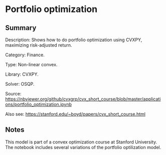 # Portfolio optimization

## Summary
Description: Shows how to do portfolio optimization using CVXPY, maximizing risk-adjusted return.

Category: Finance.

Type: Non-linear convex.

Library: CVXPY.

Solver: OSQP.

Source: https://nbviewer.org/github/cvxgrp/cvx_short_course/blob/master/applications/portfolio_optimization.ipynb

Also see: https://stanford.edu/~boyd/papers/cvx_short_course.html

## Notes

This model is part of a convex optimization course at Stanford University. The notebook includes several variations of the portfolio optilization model.
